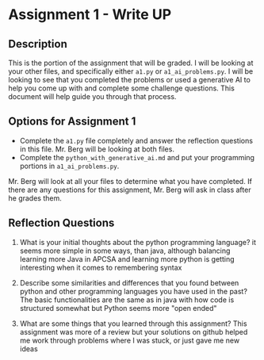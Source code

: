 # Assignment 1 - Write UP

## Description
This is the portion of the assignment that will be graded.  I will be looking at your other files, and specifically either `a1.py` or `a1_ai_problems.py`.  I will be looking to see that you completed the problems or used a generative AI to help you come up with and complete some challenge questions.  This document will help guide you through that process.

## Options for Assignment 1
- Complete the `a1.py` file completely and answer the reflection questions in this file.  Mr. Berg will be looking at both files.
- Complete the `python_with_generative_ai.md` and put your programming portions in `a1_ai_problems.py`.

Mr. Berg will look at all your files to determine what you have completed.  If there are any questions for this assignment, Mr. Berg will ask in class after he grades them.


## Reflection Questions

1. What is your initial thoughts about the python programming language?
 it seems more simple in some ways, than java, although balancing learning more Java in APCSA and learning more python is getting interesting when it comes to remembering syntax


2. Describe some similarities and differences that you found between python and other programming languages you have used in the past?
The basic functionalities are the same as in java with how code is structured somewhat but Python seems more "open ended"


3. What are some things that you learned through this assignment?
This assignment was more of a review but your solutions on github helped me work through problems where I was stuck, or just gave me new ideas